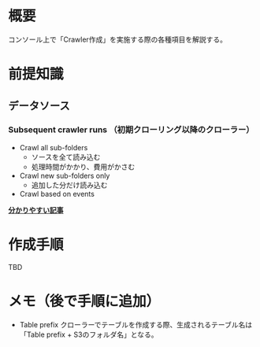 # 概要
コンソール上で「Crawler作成」を実施する際の各種項目を解説する。

# 前提知識
## データソース
### Subsequent crawler runs （初期クローリング以降のクローラー）
- Crawl all sub-folders
  - ソースを全て読み込む
  - 処理時間がかかり、費用がかさむ
- Crawl new sub-folders only
  - 追加した分だけ読み込む
- Crawl based on events

[**分かりやすい記事**](https://techblog.nhn-techorus.com/archives/21903)

# 作成手順
TBD

# メモ（後で手順に追加）
- Table prefix
クローラーでテーブルを作成する際、生成されるテーブル名は「Table prefix + S3のフォルダ名」となる。
